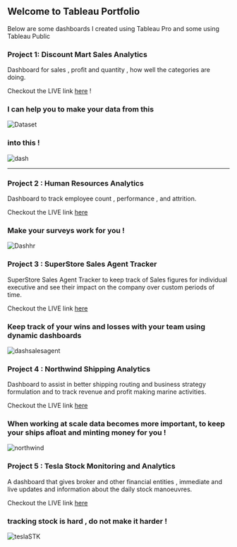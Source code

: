 ## Welcome to Tableau Portfolio

Below are some dashboards I created using Tableau Pro and some using Tableau Public 

### Project 1: Discount Mart Sales Analytics

Dashboard for sales , profit and quantity , how well the categories are doing. 

Checkout the LIVE link [here](https://public.tableau.com/views/DiscountMartSalesAnalytics_16251963203240/Dashboard?:language=en-US&:display_count=n&:origin=viz_share_link) !

### I can help you to make your data from this 

![Dataset](https://user-images.githubusercontent.com/26713317/124206649-615f0700-db01-11eb-80f3-db8f2c74b209.png)

### into this !

![dash](https://user-images.githubusercontent.com/26713317/124217163-6ded5a80-db15-11eb-8198-984c6a85179b.png)

---

### Project 2 : Human Resources Analytics 

Dashboard to track employee count , performance , and attrition.

Checkout the LIVE link [here](https://public.tableau.com/app/profile/ghaiyur/viz/GreenDestinationsHumanResourcesAnalytics/HRAnalytics)

### Make your surveys work for you !

![Dashhr](https://user-images.githubusercontent.com/26713317/124340072-49a28400-dbd0-11eb-9085-da3e4b26b212.png)

### Project 3 : SuperStore Sales Agent Tracker

SuperStore Sales Agent Tracker to keep track of Sales figures for individual executive and see their impact on the company over custom periods of time.

Checkout the LIVE link [here](https://public.tableau.com/app/profile/ghaiyur/viz/SuperStoreSalesAgentTracker_16252897490430/SalesAgentTracker)

### Keep track of your wins and losses with your team using dynamic dashboards 

![dashsalesagent](https://user-images.githubusercontent.com/26713317/124344101-21c21900-dbee-11eb-9629-75a3afb04bd4.png)

### Project 4 : Northwind Shipping Analytics 

Dashboard to assist in better shipping routing and business strategy formulation and to track revenue and profit making marine activities.

Checkout the LIVE link [here](https://public.tableau.com/app/profile/ghaiyur/viz/NorthwindShippingAnalytics_16253748982950/ShippingAnalytics)

### When working at scale data becomes more important, to keep your ships afloat and minting money for you !

![northwind](https://user-images.githubusercontent.com/26713317/124374812-e3932b00-dcbb-11eb-9060-bb9e855a0d8d.png)

### Project 5 : Tesla Stock Monitoring and Analytics 

A dashboard that gives broker and other financial entities , immediate and live updates and information about the daily stock manoeuvres.

Checkout the LIVE link [here](https://public.tableau.com/app/profile/ghaiyur/viz/NorthwindShippingAnalytics_16253748982950/ShippingAnalytics)

### tracking stock is hard , do not make it harder !

![teslaSTK](https://user-images.githubusercontent.com/26713317/124403275-2bb15c80-dd53-11eb-97b7-39ff2e67d065.png)


